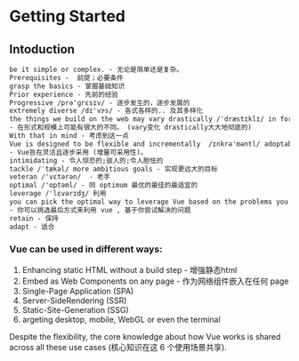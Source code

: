 # Getting Started

## Intoduction

```html
be it simple or complex. - 无论是简单还是复杂。
Prerequisites -  前提；必要条件 
grasp the basics - 掌握基础知识
Prior experience - 先前的经验
Progressive /prə'ɡrɛsɪv/ - 逐步发生的，逐步发展的
extremely diverse /dɪ'vɝs/ - 各式各样的.. 及其多样化
the things we build on the web may vary drastically /ˈdræstɪklɪ/ in form and scale. 
- 在形式和规模上可能有很大的不同。 (vary变化 drastically大大地彻底的)
With that in mind - 考虑到这一点
Vue is designed to be flexible and incrementally  /ɪnkrə'məntl/ adoptable.
- Vue旨在灵活且逐步采用 (增量可采用性)。
intimidating - 令人惊恐的;骇人的;令人胆怯的 
tackle /ˈtækəl/ more ambitious goals - 实现更远大的目标
veteran /'vɛtərən/  - 老手
optimal /'ɑptəml/ - 同 optimum 最优的最佳的最适宜的
leverage /'lɛvərɪdʒ/ 利用
you can pick the optimal way to leverage Vue based on the problems you are trying to solve
- 你可以挑选最后方式来利用 vue , 基于你尝试解决的问题
retain - 保持
adapt - 适合
```

### Vue can be used in different ways:

1. Enhancing static HTML without a build step - 增强静态html
2. Embed as Web Components on any page - 作为网络组件嵌入在任何 page
3. Single-Page Application (SPA)
4. Server-SideRendering (SSR)
5. Static-Site-Generation (SSG)
6. argeting desktop, mobile, WebGL or even the terminal

Despite the flexibility, the core knowledge about how Vue works is shared across all these use cases (核心知识在这 6 个使用场景共享). 



